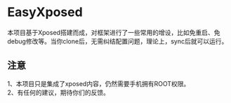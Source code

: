 # EasyXposed
本项目基于Xposed搭建而成，对框架进行了一些常用的增设，比如免重启、免debug修改等。当你clone后，无需纠结配置问题，理论上，sync后就可以运行。  

## 注意
1、本项目只是集成了xposed内容，仍然需要手机拥有ROOT权限。  
2、有任何的建议，期待你们的反馈。  

